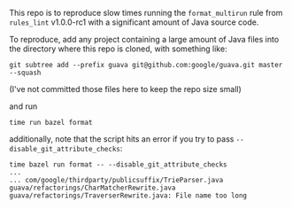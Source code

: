 This repo is to reproduce slow times running the `format_multirun` rule from `rules_lint` v1.0.0-rc1 with a significant amount of Java source code.

To reproduce, add any project containing a large amount of Java files into the directory where this repo is cloned, with something like:

```
git subtree add --prefix guava git@github.com:google/guava.git master --squash
```

(I've not committed those files here to keep the repo size small)

and run

```
time run bazel format
```

additionally, note that the script hits an error if you try to pass `--disable_git_attribute_checks`:

```
time bazel run format -- --disable_git_attribute_checks
...
... com/google/thirdparty/publicsuffix/TrieParser.java guava/refactorings/CharMatcherRewrite.java guava/refactorings/TraverserRewrite.java: File name too long
```

